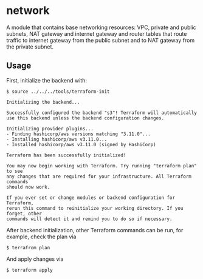 # network

A module that contains base networking resources: VPC, private and public subnets, NAT gateway and internet gateway and
router tables that route traffic to internet gateway from the public subnet and to NAT gateway from the private subnet.

## Usage

First, initialize the backend with:

    $ source ../../../tools/terraform-init

    Initializing the backend...

    Successfully configured the backend "s3"! Terraform will automatically
    use this backend unless the backend configuration changes.

    Initializing provider plugins...
    - Finding hashicorp/aws versions matching "3.11.0"...
    - Installing hashicorp/aws v3.11.0...
    - Installed hashicorp/aws v3.11.0 (signed by HashiCorp)

    Terraform has been successfully initialized!

    You may now begin working with Terraform. Try running "terraform plan" to see
    any changes that are required for your infrastructure. All Terraform commands
    should now work.

    If you ever set or change modules or backend configuration for Terraform,
    rerun this command to reinitialize your working directory. If you forget, other
    commands will detect it and remind you to do so if necessary.

After backend initialization, other Terraform commands can be run, for example, check the plan via

    $ terrafrom plan

And apply changes via

    $ terraform apply
